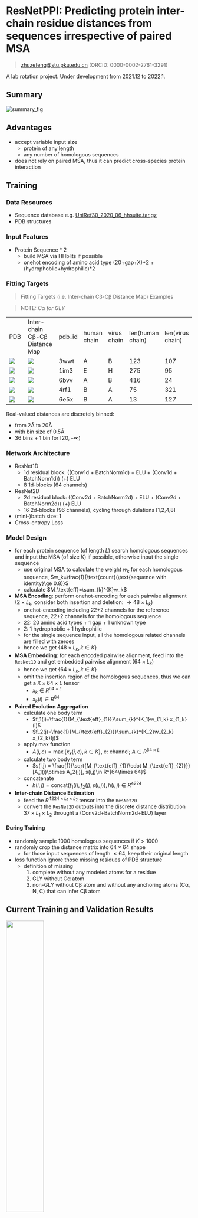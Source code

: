 # ResNetPPI: Predicting protein inter-chain residue distances from sequences irrespective of paired MSA

> zhuzefeng@stu.pku.edu.cn (ORCID: 0000-0002-2761-3291)

A lab rotation project. Under development from 2021.12 to 2022.1.

## Summary

![summary_fig](./figs/summary.png)

## Advantages

* accept variable input size
  * protein of any length
  * any number of homologous sequences
* does not rely on paired MSA, thus it can predict cross-species protein interaction

## Training

### Data Resources

* Sequence database e.g. [UniRef30_2020_06_hhsuite.tar.gz](http://wwwuser.gwdg.de/~compbiol/uniclust/2020_06/UniRef30_2020_06_hhsuite.tar.gz)
* PDB structures

### Input Features

* Protein Sequence * 2
  * build MSA via HHblits if possible
  * onehot encoding of amino acid type (20+gap+X)\*2 + (hydrophoblic+hydrophilic)\*2

### Fitting Targets

> Fitting Targets (i.e. Inter-chain Cβ-Cβ Distance Map) Examples

> NOTE: *Cα for GLY*

<table>
<tr>
    <td width=25%>
      PDB
    </td>
    <td width=25%>
      Inter-chain Cβ-Cβ Distance Map
    </td>
    <td>
      pdb_id
    </td>
    <td>
      human chain
    </td>
    <td>
      virus chain
    </td>
    <td>
      len(human chain)
    </td>
    <td>
      len(virus chain)
    </td>
  </tr>
  <tr>
    <td>
      <img src="./figs/3WWT_A_B.png">
    </td>
    <td>
      <img src="./figs/3wwt.A.B.label_dist6d12.png">
    </td>
    <td>
      3wwt
    </td>
    <td>
      A
    </td>
    <td>
      B
    </td>
    <td>
      123
    </td>
    <td>
      107
    </td>
  </tr>
 <tr>
    <td>
      <img src="./figs/1IM3_E_H.png">
    </td>
    <td>
      <img src="./figs/1im3.E.H.label_dist6d12.png">
    </td>
    <td>
      1im3
    </td>
    <td>
      E
    </td>
    <td>
      H
    </td>
    <td>
      275
    </td>
    <td>
      95
    </td>
  </tr>
  <tr>
    <td>
      <img src="./figs/6BVV_A_B.png">
    </td>
    <td>
      <img src="./figs/6bvv.A.B.label_dist6d12.png">
    </td>
    <td>
      6bvv
    </td>
    <td>
      A
    </td>
    <td>
      B
    </td>
    <td>
      416
    </td>
    <td>
      24
    </td>
  </tr>
  <tr>
    <td>
      <img src="./figs/4RF1_B_A.png">
    </td>
    <td>
      <img src="./figs/4rf1.B.A.label_dist6d12.png">
    </td>
    <td>
      4rf1
    </td>
    <td>
      B
    </td>
    <td>
      A
    </td>
    <td>
      75
    </td>
    <td>
      321
    </td>
  </tr>
  <tr>
    <td>
      <img src="./figs/6E5X_B_A.png">
    </td>
    <td>
      <img src="./figs/6e5x.B.A.label_dist6d12.png">
    </td>
    <td>
      6e5x
    </td>
    <td>
      B
    </td>
    <td>
      A
    </td>
    <td>
      13
    </td>
    <td>
      127
    </td>
  </tr>
</table>

Real-valued distances are discretely binned:

* from 2Å to 20Å
* with bin size of 0.5Å
* 36 bins + 1 bin for $[20, +\infty)$

### Network Architecture

* ResNet1D
  * 1d residual block: ((Conv1d + BatchNorm1d) + ELU + (Conv1d + BatchNorm1d)) (+) ELU
  * 8 1d-blocks (64 channels)
* ResNet2D
  * 2d residual block: ((Conv2d + BatchNorm2d) + ELU + (Conv2d + BatchNorm2d)) (+) ELU
  * 16 2d-blocks (96 channels), cycling through dulations \[1,2,4,8\]
* (mini-)batch size: 1
* Cross-entropy Loss

### Model Design

* for each protein sequence (of length $L$) search homologous sequences and input the MSA (of size $K$) if possible, otherwise input the single sequence
  * use original MSA to calculate the weight $w_k$ for each homologous sequence, $w_k=\frac{1}{\text{count}(\text{sequence with identity}\ge 0.8)}$
  * calculate $M_\text{eff}=\sum_{k}^{K}w_k$
* **MSA Encoding**: perform onehot-encoding for each pairwise alignment ($2\times L_k$, consider both insertion and deletion: $\rightarrow 48\times L_k$)
  * onehot-encoding including 22+2 channels for the reference sequence, 22+2 channels for the homologous sequence
  * 22: 20 amino acid types + 1 gap + 1 unknown type
  * 2: 1 hydrophoblic + 1 hydrophilic
  * for the single sequence input, all the homologous related channels are filled with zeroes
  * hence we get $\{48\times L_k, k\in K\}$
* **MSA Embedding**: for each encoded pairwise alignment, feed into the `ResNet1D` and get embedded pairwise alignment ($64\times L_k$)
  * hence we get $\{64\times L_k, k\in K\}$
  * omit the insertion region of the homologous sequences, thus we can get a $K\times 64 \times L$ tensor
    * $x_k\in R^{64\times L}$
    * $x_k(i) \in R^{64}$
* **Paired Evolution Aggregation**
  * calculate one body term
    * $f_1(i)=\frac{1}{M_{\text{eff}_{1}}}\sum_{k}^{K_1}w_{1_k} x_{1_k}(i)$
    * $f_2(j)=\frac{1}{M_{\text{eff}_{2}}}\sum_{k}^{K_2}w_{2_k} x_{2_k}(j)$
  * apply max function
    * $A(i,c) = \max\{x_k(i,c), k \in K\}$, c: channel; $A \in R^{64\times L}$
  * calculate two body term
    * $s(i,j) = \frac{1}{\sqrt{M_{\text{eff}_{1}}\cdot M_{\text{eff}_{2}}}}[A_1(i)\otimes A_2(j)], s(i,j)\in R^{64\times 64}$
  * concatenate
    * $h(i,j) = \text{concat}(f_1(i), f_2(j), s(i,j)), h(i,j)\in R^{4224}$
* **Inter-chain Distance Estimation**
  * feed the $R^{4224 \times L_1\times L_2}$ tensor into the `ResNet2D`
  * convert the `ResNet2D` outputs into the discrete distance distribution $37 \times L_1 \times L_2$ throught a (Conv2d+BatchNorm2d+ELU) layer

#### During Training

* randomly sample 1000 homologous sequences if $K > 1000$
* randomly crop the distance matrix into $64 \times 64$ shape
  * for those input sequences of length $\le 64$, keep their original length
* loss function ignore those missing residues of PDB structure
  * definition of missing
    1. complete without any modeled atoms for a residue
    2. GLY without Cα atom
    3. non-GLY without Cβ atom and without any anchoring atoms (Cα, N, C) that can infer Cβ atom

## Current Training and Validation Results

<img src="./figs/loss_epoch.png" width=45%>

### Dataset Preparation

* training dataset (362)
* validation dataset (100)

> NOTE: the datasets have not been carefully curated, they just serve as demo inputs for training and validation. Thus the training and validation results are just a demonstration of the model's learning ability.

## TODO

* increase mini-batch size
* multiple GPU training
* improve archi

## Hardware & Software Prerequisites

* Hardware (tested)
  * GPU: NVIDIA Tesla T4 (16G)
  * CUDA Version: 11.2
* Software
  * Python 3.8 or later in a conda environment
  * Python packages: see [requirements](requirements.txt)

## Acknowledgment

I would like to thank Jinyuan Guo and Prof. Huaiqiu Zhu for their helpful discussions and provide me with devices to develop this project.

## Reference Papers

[base on these papers](base.bib)

## License

[Apache-2.0 License](LICENSE)
